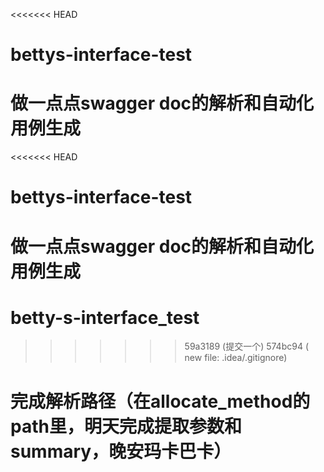 <<<<<<< HEAD
# bettys-interface-test
做一点点swagger doc的解析和自动化用例生成
=======
<<<<<<< HEAD
# bettys-interface-test
做一点点swagger doc的解析和自动化用例生成
=======
# betty-s-interface_test
>>>>>>> 59a3189 (提交一个)
>>>>>>> 574bc94 (	new file:   .idea/.gitignore)
# 完成解析路径（在allocate_method的path里，明天完成提取参数和summary，晚安玛卡巴卡）
